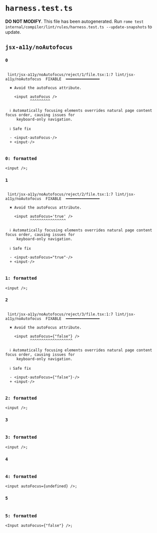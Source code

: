 # `harness.test.ts`

**DO NOT MODIFY**. This file has been autogenerated. Run `rome test internal/compiler/lint/rules/harness.test.ts --update-snapshots` to update.

## `jsx-a11y/noAutofocus`

### `0`

```

 lint/jsx-a11y/noAutofocus/reject/1/file.tsx:1:7 lint/jsx-a11y/noAutofocus  FIXABLE  ━━━━━━━━━━━━━━━

  ✖ Avoid the autoFocus attribute.

    <input autoFocus />
           ^^^^^^^^^

  ℹ Automatically focusing elements overrides natural page content focus order, causing issues for
     keyboard-only navigation.

  ℹ Safe fix

  - <input·autoFocus·/>
  + <input·/>


```

### `0: formatted`

```tsx
<input />;

```

### `1`

```

 lint/jsx-a11y/noAutofocus/reject/2/file.tsx:1:7 lint/jsx-a11y/noAutofocus  FIXABLE  ━━━━━━━━━━━━━━━

  ✖ Avoid the autoFocus attribute.

    <input autoFocus='true' />
           ^^^^^^^^^^^^^^^^

  ℹ Automatically focusing elements overrides natural page content focus order, causing issues for
     keyboard-only navigation.

  ℹ Safe fix

  - <input·autoFocus="true"·/>
  + <input·/>


```

### `1: formatted`

```tsx
<input />;

```

### `2`

```

 lint/jsx-a11y/noAutofocus/reject/3/file.tsx:1:7 lint/jsx-a11y/noAutofocus  FIXABLE  ━━━━━━━━━━━━━━━

  ✖ Avoid the autoFocus attribute.

    <input autoFocus={"false"} />
           ^^^^^^^^^^^^^^^^^^^

  ℹ Automatically focusing elements overrides natural page content focus order, causing issues for
     keyboard-only navigation.

  ℹ Safe fix

  - <input·autoFocus={"false"}·/>
  + <input·/>


```

### `2: formatted`

```tsx
<input />;

```

### `3`

```

```

### `3: formatted`

```tsx
<input />;

```

### `4`

```

```

### `4: formatted`

```tsx
<input autoFocus={undefined} />;

```

### `5`

```

```

### `5: formatted`

```tsx
<Input autoFocus={"false"} />;

```
